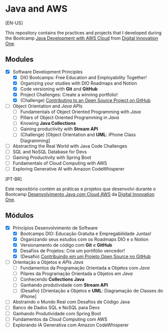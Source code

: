 # Java and AWS

[EN-US]

This repository contains the practices and projects that I developed during the Bootcamp [Java Development with AWS Cloud](https://www.dio.me/bootcamp/coding-future-gft-aws-desenvolvimento-java-com-cloud-aws) from [Digital Innovation One](https://digitalinnovation.one/).

## Modules

- [x] Software Development Principles
  - [x] DIO Bootcamps: Free Education and Employability Together!
  - [x] Organizing your studies with DIO Roadmaps and Notion
  - [x] Code versioning with **Git** and **GitHub**
  - [x] Project Challenges: Create a winning portfolio!
  - [x] (Challenge) [Contributing to an Open Source Project on GitHub](https://github.com/gabriel-abn/dio-lab-open-source)
- [ ] Object Orientation and *Java APIs*
  - [ ] Fundamentals of Object Oriented Programming with *Java*
  - [ ] Pillars of Object Oriented Programming in *Java*
  - [ ] Knowing **Java Collections**
  - [ ] Gaining productivity with **Stream API**
  - [ ] (Challenge) [Object Orientation and **UML**: iPhone Class Diagramming]
- [ ] Abstracting the Real World with Java Code Challenges
- [ ] SQL and NoSQL Database for Devs
- [ ] Gaining Productivity with Spring Boot
- [ ] Fundamentals of Cloud Computing with AWS
- [ ] Exploring Generative AI with Amazon CodeWhisperer

[PT-BR]

Este repositório contém as práticas e projetos que desenvolvi durante o Bootcamp [Desenvolvimento Java com Cloud AWS](https://www.dio.me/bootcamp/coding-future-gft-aws-desenvolvimento-java-com-cloud-aws) da [Digital Innovation One](https://digitalinnovation.one/).

## Módulos

- [x] Princípios Desenvolvimento de Software
  - [x] Bootcamps DIO: Educação Gratuita e Empregabilidade Juntas!
  - [x] Organizando seus estudos com os Roadmaps DIO e o Notion
  - [x] Versionamento de código com **Git** e **GitHub**
  - [x] Desafios de Projetos: Crie um portifólio vencedor!
  - [x] (Desafio) [Contribuindo em um Projeto Open Source no GitHub](https://github.com/gabriel-abn/dio-lab-open-source)
- [ ] Orientação a Objetos e *APIs Java*
  - [ ] Fundamentos da Programação Orientada a Objetos com *Java*
  - [ ] Pilares da Programação Orientada a Objetos em *Java*
  - [ ] Conhecendo **Collections Java**
  - [ ] Ganhando produtividade com **Stream API**
  - [ ] (Desafio) [Orientação a Objetos e **UML**: Diagramação de Classes do iPhone]
- [ ] Abstraindo o Mundo Real com Desafios de Código Java
- [ ] Banco de Dados SQL e NoSQL para Devs
- [ ] Ganhando Produtividade com Spring Boot
- [ ] Fundamentos da Cloud Computing com AWS
- [ ] Explorando IA Generativa com Amazon CodeWhisperer
